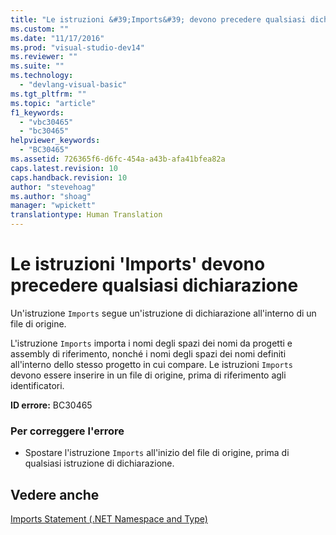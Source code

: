 ```yaml
---
title: "Le istruzioni &#39;Imports&#39; devono precedere qualsiasi dichiarazione | Microsoft Docs"
ms.custom: ""
ms.date: "11/17/2016"
ms.prod: "visual-studio-dev14"
ms.reviewer: ""
ms.suite: ""
ms.technology: 
  - "devlang-visual-basic"
ms.tgt_pltfrm: ""
ms.topic: "article"
f1_keywords: 
  - "vbc30465"
  - "bc30465"
helpviewer_keywords: 
  - "BC30465"
ms.assetid: 726365f6-d6fc-454a-a43b-afa41bfea82a
caps.latest.revision: 10
caps.handback.revision: 10
author: "stevehoag"
ms.author: "shoag"
manager: "wpickett"
translationtype: Human Translation
---
```

# Le istruzioni &#39;Imports&#39; devono precedere qualsiasi dichiarazione
Un'istruzione `Imports` segue un'istruzione di dichiarazione all'interno di un file di origine.  
  
 L'istruzione `Imports` importa i nomi degli spazi dei nomi da progetti e assembly di riferimento, nonché i nomi degli spazi dei nomi definiti all'interno dello stesso progetto in cui compare. Le istruzioni `Imports` devono essere inserire in un file di origine, prima di riferimento agli identificatori.  
  
 **ID errore:** BC30465  
  
### Per correggere l'errore  
  
-   Spostare l'istruzione `Imports` all'inizio del file di origine, prima di qualsiasi istruzione di dichiarazione.  
  
## Vedere anche  
 [Imports Statement \(.NET Namespace and Type\)](../../visual-basic/language-reference/statements/imports-statement-net-namespace-and-type.md)